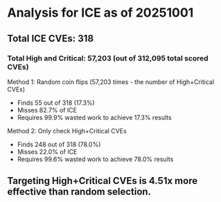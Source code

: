 # Analysis for ICE as of 20251001

## Total ICE CVEs: 318
### Total High and Critical: 57,203 (out of 312,095 total scored CVEs)

Method 1: Random coin flips (57,203 times - the number of High+Critical CVEs)
  - Finds 55 out of 318 (17.3%)
  - Misses 82.7% of ICE
  - Requires 99.9% wasted work to achieve 17.3% results

Method 2: Only check High+Critical CVEs
  - Finds 248 out of 318 (78.0%)
  - Misses 22.0% of ICE
  - Requires 99.6% wasted work to achieve 78.0% results

## Targeting High+Critical CVEs is 4.51x more effective than random selection.
